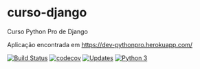 # curso-django
Curso Python Pro de Django

Aplicação encontrada em https://dev-pythonpro.herokuapp.com/

[![Build Status](https://travis-ci.com/Marcio-Souza/curso-django.svg?branch=master)](https://travis-ci.com/Marcio-Souza/curso-django)
[![codecov](https://codecov.io/gh/Marcio-Souza/curso-django/branch/master/graph/badge.svg)](https://codecov.io/gh/Marcio-Souza/curso-django)
[![Updates](https://pyup.io/repos/github/Marcio-Souza/curso-django/shield.svg)](https://pyup.io/repos/github/Marcio-Souza/curso-django/)
[![Python 3](https://pyup.io/repos/github/Marcio-Souza/curso-django/python-3-shield.svg)](https://pyup.io/repos/github/Marcio-Souza/curso-django/)